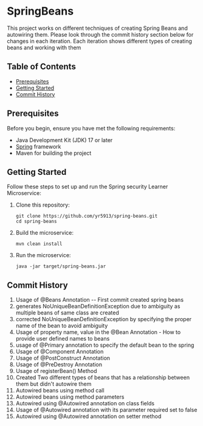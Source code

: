 # SpringBeans

This project works on different techniques of creating Spring Beans and autowiring them. Please look through the commit
history section below for changes in each iteration. Each iteration shows different types of creating beans and working
with them

## Table of Contents

- [Prerequisites](#prerequisites)
- [Getting Started](#getting-started)
- [Commit History](#commit-history)

## Prerequisites

Before you begin, ensure you have met the following requirements:

- Java Development Kit (JDK) 17 or later
- [Spring](https://spring.io/projects/spring-boot) framework
- Maven for building the project

## Getting Started

Follow these steps to set up and run the Spring security Learner Microservice:

1. Clone this repository:

   ```shell
   git clone https://github.com/yr5913/spring-beans.git
   cd spring-beans
2. Build the microservice:
   ```shell
   mvn clean install

3. Run the microservice:
   ```shell
   java -jar target/spring-beans.jar

## Commit History

1. Usage of @Beans Annotation -- First commit created spring beans
2. generates NoUniqueBeanDefinitionException due to ambiguity as multiple beans of same class are created
3. corrected NoUniqueBeanDefinitionException by specifying the proper name of the bean to avoid ambiguity
4. Usage of property name, value in the @Bean Annotation - How to provide user defined names to beans
5. usage of @Primary annotation to specify the default bean to the spring
6. Usage of @Component Annotation
7. Usage of @PostConstruct Annotation
8. Usage of @PreDestroy Annotation
9. Usage of registerBean() Method
10. Created Two different types of beans that has a relationship between them but didn't autowire them
11. Autowired beans using method call
12. Autowired beans using method parameters
13. Autowired using @Autowired annotation on class fields
14. Usage of @Autowired annotation with its parameter required set to false
15. Autowired using @Autowired annotation on setter method


